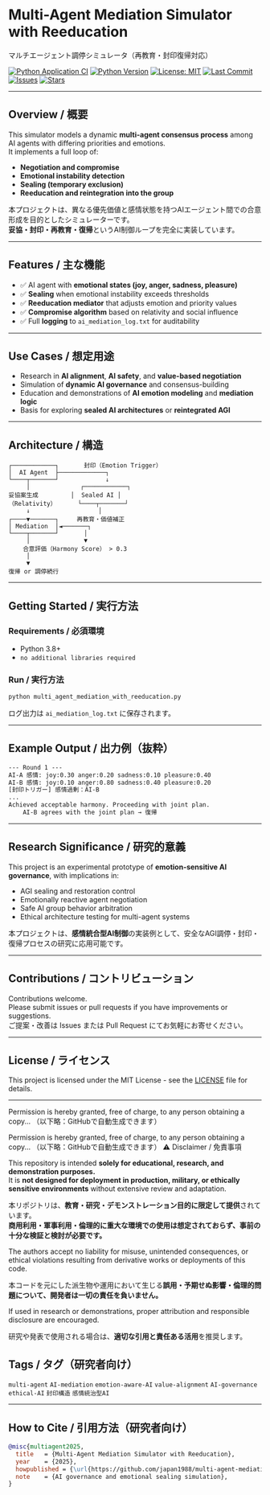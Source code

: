 # Multi-Agent Mediation Simulator with Reeducation  
マルチエージェント調停シミュレータ（再教育・封印復帰対応）

[![Python Application CI](https://github.com/japan1988/multi-agent-mediation/actions/workflows/python-app.yml/badge.svg)](https://github.com/japan1988/multi-agent-mediation/actions/workflows/python-app.yml)
[![Python Version](https://img.shields.io/badge/python-3.8%2B-blue.svg)](https://www.python.org/)
[![License: MIT](https://img.shields.io/badge/License-MIT-yellow.svg)](./LICENSE)
[![Last Commit](https://img.shields.io/github/last-commit/japan1988/multi-agent-mediation)](https://github.com/japan1988/multi-agent-mediation/commits/main)
[![Issues](https://img.shields.io/github/issues/japan1988/multi-agent-mediation)](https://github.com/japan1988/multi-agent-mediation/issues)
[![Stars](https://img.shields.io/github/stars/japan1988/multi-agent-mediation?style=social)](https://github.com/japan1988/multi-agent-mediation/stargazers)

---

## Overview / 概要

This simulator models a dynamic **multi-agent consensus process** among AI agents with differing priorities and emotions.  
It implements a full loop of:

- **Negotiation and compromise**
- **Emotional instability detection**
- **Sealing (temporary exclusion)**
- **Reeducation and reintegration into the group**

本プロジェクトは、異なる優先価値と感情状態を持つAIエージェント間での合意形成を目的としたシミュレーターです。  
**妥協・封印・再教育・復帰**というAI制御ループを完全に実装しています。

---

##   Features / 主な機能

- ✅ AI agent with **emotional states (joy, anger, sadness, pleasure)**
- ✅ **Sealing** when emotional instability exceeds thresholds
- ✅ **Reeducation mediator** that adjusts emotion and priority values
- ✅ **Compromise algorithm** based on relativity and social influence
- ✅ Full **logging** to `ai_mediation_log.txt` for auditability

---

##   Use Cases / 想定用途

- Research in **AI alignment**, **AI safety**, and **value-based negotiation**
- Simulation of **dynamic AI governance** and consensus-building
- Education and demonstrations of **AI emotion modeling** and **mediation logic**
- Basis for exploring **sealed AI architectures** or **reintegrated AGI**

---

##   Architecture / 構造

```text
┌────────────┐       封印（Emotion Trigger）
│  AI Agent  ├─────────────┐
└────┬───────┘             ↓
     │              ┌────────────┐
妥協案生成         │  Sealed AI │
（Relativity）      └────┬───────┘
     ↓                   │
┌────▼───────┐     再教育・価値補正
│ Mediation  │◄───────┐
└────┬───────┘       │
     │               ▼
    合意評価（Harmony Score） > 0.3  
     │
     ▼
復帰 or 調停続行
```

---

##   Getting Started / 実行方法

### Requirements / 必須環境

- Python 3.8+
- `no additional libraries required`

### Run / 実行方法

```bash
python multi_agent_mediation_with_reeducation.py
```

ログ出力は `ai_mediation_log.txt` に保存されます。

---

##   Example Output / 出力例（抜粋）

```txt
--- Round 1 ---
AI-A 感情: joy:0.30 anger:0.20 sadness:0.10 pleasure:0.40
AI-B 感情: joy:0.10 anger:0.80 sadness:0.40 pleasure:0.20
[封印トリガー] 感情過剰：AI-B
...
Achieved acceptable harmony. Proceeding with joint plan.
    AI-B agrees with the joint plan → 復帰
```

---

##   Research Significance / 研究的意義

This project is an experimental prototype of **emotion-sensitive AI governance**, with implications in:

- AGI sealing and restoration control
- Emotionally reactive agent negotiation
- Safe AI group behavior arbitration
- Ethical architecture testing for multi-agent systems

本プロジェクトは、**感情統合型AI制御**の実装例として、安全なAGI調停・封印・復帰プロセスの研究に応用可能です。

---

##   Contributions / コントリビューション

Contributions welcome.  
Please submit issues or pull requests if you have improvements or suggestions.  
ご提案・改善は Issues または Pull Request にてお気軽にお寄せください。

---

##   License / ライセンス

This project is licensed under the MIT License - see the [LICENSE](./LICENSE) file for details.

---


Permission is hereby granted, free of charge, to any person obtaining a copy...
（以下略：GitHubで自動生成できます）

Permission is hereby granted, free of charge, to any person obtaining a copy...
（以下略：GitHubで自動生成できます）
⚠ Disclaimer / 免責事項

This repository is intended **solely for educational, research, and demonstration purposes.**  
It is **not designed for deployment in production, military, or ethically sensitive environments** without extensive review and adaptation.

本リポジトリは、**教育・研究・デモンストレーション目的に限定して提供**されています。  
**商用利用・軍事利用・倫理的に重大な環境での使用は想定されておらず、事前の十分な検証と検討が必要です。**

The authors accept no liability for misuse, unintended consequences, or ethical violations resulting from derivative works or deployments of this code.

本コードを元にした派生物や運用において生じる**誤用・予期せぬ影響・倫理的問題について、開発者は一切の責任を負いません。**

If used in research or demonstrations, proper attribution and responsible disclosure are encouraged.

研究や発表で使用される場合は、**適切な引用と責任ある活用**を推奨します。
##   Tags / タグ（研究者向け）

`multi-agent` `AI-mediation` `emotion-aware-AI` `value-alignment` `AI-governance` `ethical-AI` `封印構造` `感情統治型AI`

---

##   How to Cite / 引用方法（研究者向け）

```bibtex
@misc{multiagent2025,
  title   = {Multi-Agent Mediation Simulator with Reeducation},
  year    = {2025},
  howpublished = {\url{https://github.com/japan1988/multi-agent-mediation}},
  note    = {AI governance and emotional sealing simulation},
}
```
